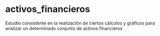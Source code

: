 # activos_financieros
Estudio consistente en la realización de ciertos cálculos y gráficos para analizar un determinado conjunto de activos financieros
